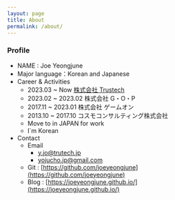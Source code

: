 ```yaml
---
layout: page
title: About
permalink: /about/
---
```


### Profile

- NAME : Joe Yeongjune
- Major language：Korean and Japanese
- Career & Activities
  - 2023.03 ~ Now [株式会社 Trustech](https://trustech.jp/)
  - 2023.02 ~ 2023.02 株式会社 G・O・P
  - 2017.11 ~ 2023.01 株式会社 ゲームオン
  - 2013.10 ~ 2017.10 コスモコンサルティング株式会社
  - Move to in JAPAN for work
  - I`m Korean
- Contact
  - Email
    - y.jo@trutech.jp
    - yojucho.jp@gmail.com
  - Git : [https://github.com/joeyeongjune](https://github.com/joeyeongjune)
  - Blog : [https://joeyeongjune.github.io/](https://joeyeongjune.github.io/)
